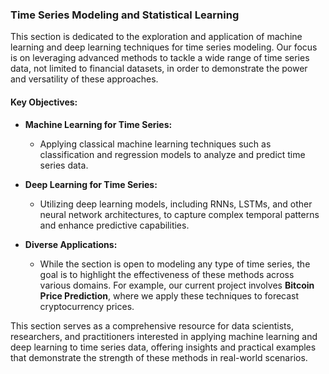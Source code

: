 ### Time Series Modeling and Statistical Learning

This section is dedicated to the exploration and application of machine learning and deep learning techniques for time series modeling. Our focus is on leveraging advanced methods to tackle a wide range of time series data, not limited to financial datasets, in order to demonstrate the power and versatility of these approaches.

#### Key Objectives:

- **Machine Learning for Time Series:**
  - Applying classical machine learning techniques such as classification and regression models to analyze and predict time series data.
  
- **Deep Learning for Time Series:**
  - Utilizing deep learning models, including RNNs, LSTMs, and other neural network architectures, to capture complex temporal patterns and enhance predictive capabilities.

- **Diverse Applications:**
  - While the section is open to modeling any type of time series, the goal is to highlight the effectiveness of these methods across various domains. For example, our current project involves **Bitcoin Price Prediction**, where we apply these techniques to forecast cryptocurrency prices.

This section serves as a comprehensive resource for data scientists, researchers, and practitioners interested in applying machine learning and deep learning to time series data, offering insights and practical examples that demonstrate the strength of these methods in real-world scenarios.
